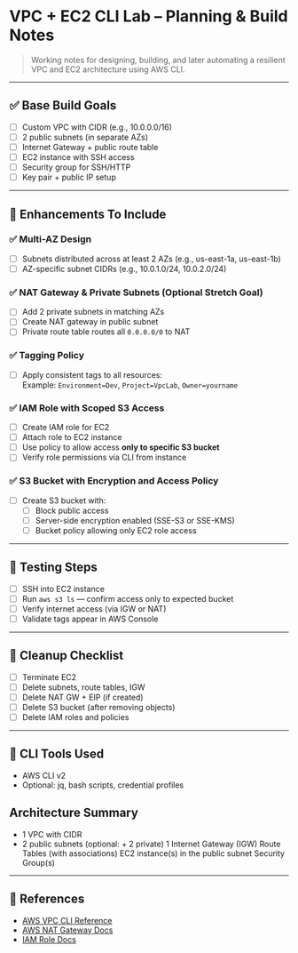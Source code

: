 # VPC + EC2 CLI Lab – Planning & Build Notes

> Working notes for designing, building, and later automating a resilient VPC and EC2 architecture using AWS CLI.

---

## ✅ Base Build Goals

- [ ] Custom VPC with CIDR (e.g., 10.0.0.0/16)
- [ ] 2 public subnets (in separate AZs)
- [ ] Internet Gateway + public route table
- [ ] EC2 instance with SSH access
- [ ] Security group for SSH/HTTP
- [ ] Key pair + public IP setup

---

## 🚀 Enhancements To Include

### ✅ Multi-AZ Design
- [ ] Subnets distributed across at least 2 AZs (e.g., us-east-1a, us-east-1b)
- [ ] AZ-specific subnet CIDRs (e.g., 10.0.1.0/24, 10.0.2.0/24)

### ✅ NAT Gateway & Private Subnets (Optional Stretch Goal)
- [ ] Add 2 private subnets in matching AZs
- [ ] Create NAT gateway in public subnet
- [ ] Private route table routes all `0.0.0.0/0` to NAT

### ✅ Tagging Policy
- [ ] Apply consistent tags to all resources:  
  Example: `Environment=Dev`, `Project=VpcLab`, `Owner=yourname`

### ✅ IAM Role with Scoped S3 Access
- [ ] Create IAM role for EC2
- [ ] Attach role to EC2 instance
- [ ] Use policy to allow access **only to specific S3 bucket**
- [ ] Verify role permissions via CLI from instance

### ✅ S3 Bucket with Encryption and Access Policy
- [ ] Create S3 bucket with:
  - [ ] Block public access
  - [ ] Server-side encryption enabled (SSE-S3 or SSE-KMS)
  - [ ] Bucket policy allowing only EC2 role access

---

## 🧪 Testing Steps

- [ ] SSH into EC2 instance
- [ ] Run `aws s3 ls` — confirm access only to expected bucket
- [ ] Verify internet access (via IGW or NAT)
- [ ] Validate tags appear in AWS Console

---

## 🧼 Cleanup Checklist

- [ ] Terminate EC2
- [ ] Delete subnets, route tables, IGW
- [ ] Delete NAT GW + EIP (if created)
- [ ] Delete S3 bucket (after removing objects)
- [ ] Delete IAM roles and policies

---

## 🧰 CLI Tools Used

- AWS CLI v2
- Optional: jq, bash scripts, credential profiles

## Architecture Summary
- 1 VPC with CIDR
- 2 public subnets (optional: + 2 private)
1 Internet Gateway (IGW)
Route Tables (with associations)
EC2 instance(s) in the public subnet
Security Group(s)

---

## 🔗 References

- [AWS VPC CLI Reference](https://docs.aws.amazon.com/cli/latest/reference/ec2/create-vpc.html)
- [AWS NAT Gateway Docs](https://docs.aws.amazon.com/vpc/latest/userguide/vpc-nat-gateway.html)
- [IAM Role Docs](https://docs.aws.amazon.com/IAM/latest/UserGuide/id_roles.html)
